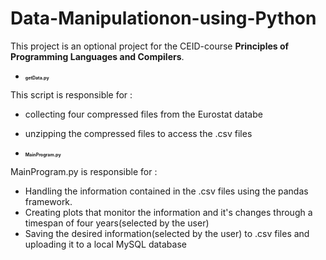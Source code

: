 # Data-Manipulationon-using-Python

This project is an optional project for the CEID-course **Principles of Programming Languages and Compilers**.

* <h2 style ="font-size: 0.5em"> getData.py</h2>
This script is responsible for :
* collecting four compressed files from the Eurostat databe 
* unzipping the compressed files to access the .csv files

* <h2 style ="font-size: 0.5em"> MainProgram.py</h2>
MainProgram.py is responsible for :
* Handling the information contained in the .csv files using the pandas framework.
* Creating plots that monitor the information and it's changes through a timespan of four years(selected by the user)
* Saving the desired information(selected by the user) to .csv files and uploading it to a local MySQL database
